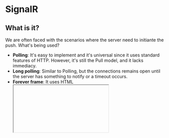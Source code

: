 SignalR
=====
What is it?
-----------
We are often faced with the scenarios where the server need to initiante the push. What's being used?
* __Polling__: It's easy to implement and it's universal since it uses
standard features of HTTP.  However, it's still the Pull model, and it lacks immediacy.
* __Long polling__: Similar to Polling, but the connections remains open until the server has something to notify or a timeout occurs.
* __Forever frame__: It uses HTML <iframe> tag to obtain a permanently open connection.  This technique uses HTML, JavaScript, and HTTP.  
No time is wasted in connectino and disconnectin processses. Timeouts, proxies and firewalls are problematic. Responses would accumulate in iframe in client memory that could result in taking up too much RAM.

####SignalR arrives at the scene####

SignalR is an ASP.NET library that allows developers to add real-time web functionality to their applications.<br />
Real-time web functionality is essentially pushing server-side content to the client as it happens (thus "real-time").<br />
Example: Two users are viewing the same screen in an application. Some of the data that is presented to the client is stored in a database.
If one user were to perform a transaction in the database through server-side code, the other user wouldn't be able to see the change on their 
screen until they refreshed their browser window. With SignalR, after the database transformation is complete the updated content can be 
pushed up to each user currently on the application so they can see the changes right as they happened.

Originally it was a personal projects of David Fowler and Damian Edwards, members of the ASP.NET team at Microsoft, but it is now an officially integrated product in the stack of Web technologies.

<img src="./files/aspnet_stack.png" alt="Asp.net stack" height="115" width="700">


How to use it?
--------------
SignalR requires a hub that is setup on both the client-side javascript and server-side code. The hub connection is started on
the client-side (wherever the developer wants to put the connection start, it can be after a user logs in or even right when they open
the application in their browser). The server-side requires a hub class that inherits from the SignalR Host class. As long as the 
class name matches the client-side hub name, communication between the client and server-side hubs can begin.<br />
Each user has their own unique hub identified by a ConnectionId, but SignalR has access to all hubs currently connected to the application.<br />
Developers can also access the server-side hub from anywhere in their code by retrieving the hub context. WIth the hub 
context, developers can push content to clients from anywhere in their code.


Examples
--------
[ShootR game] (http://shootr.signalr.net/)<br />
[Jabb chat] (https://jabbr.net/account/login?ReturnUrl=https%3A%2F%2Fjabbr.net%2F)

Demo
----
[Quality Bank] (https://github.com/ResourceDataInc/QualityBank)<br />
[Scrumtools on Intranet] (https://github.com/ResourceDataInc/Intranet)

Resources
--------
[ASP.NET](http://www.asp.net/signalr) <br />
[Scott Hanselman] (http://www.hanselman.com/blog/AsynchronousScalableWebApplicationsWithRealtimePersistentLongrunningConnectionsWithSignalR.aspx) <br />
[Mira Javora Blog Quick Chat App] (http://blog.mirajavora.com/signalr-introduction-to-signalr-quick-chat-app)<br />
[SignalR book] (./files/SignalR Book - JM Aguilar - campusMVP.net.pdf)
